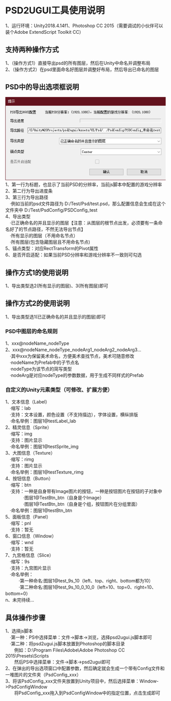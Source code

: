 # PSD2UGUI工具使用说明
1、运行环境：Unity2018.4.14f1、Photoshop CC 2015（需要调试的小伙伴可以装个Adobe ExtendScript Toolkit CC）

## 支持两种操作方式
1、（操作方式1）直接导出psd的所有图层，然后在Unity中命名并调整布局<br/>
2、（操作方式2）在psd里面命名好图层并调整好布局，然后导出已命名的图层<br/>

## PSD中的导出选项框说明
![图片](/Images/temp.png)<br/>
1、第一行为标题，也显示了当前PSD的分辨率，当前js脚本中配置的游戏分辨率<br/>
2、第二行为导出进度条<br/>
3、第三行为导出路径<br/>
　·例如当前的psd文件路径为 D:/Test/Psd/test.psd，那么配置信息会生成在这个文件夹中 D:/Test/PsdConfig/PSDConfig_test<br/>
4、导出类型<br/>
　·已正确命名的并且显示的图层【注意：从图层的根节点出发，必须要有一条命名好了的节点路径，不然无法导出节点】<br/>
　·所有显示的图层（不用命名节点）<br/>
　·所有图层(包含隐藏图层且不用命名节点)<br/>
5、锚点类型：对应RectTransform的Pivot属性<br/>
6、是否开启适配：如果当前PSD分辨率和游戏分辨率不一致则可勾选<br/>

## 操作方式1的使用说明
1、导出类型选2(所有显示的图层)、3(所有图层)即可<br/>


## 操作方式2的使用说明
1、导出类型选1(已正确命名的并且显示的图层)即可<br/>

### PSD中图层的命名规则
1、xxx@nodeName_nodeType<br/>
2、xxx@nodeName_nodeType_nodeArg1_nodeArg2_nodeArg3...<br/>
　·其中xxx为保留美术命名，方便美术查找节点，美术可随意修改<br/>
　·nodeName为Prefab中的子节点名<br/>
　·nodeType为该节点的简写类型<br/>
　·nodeArg是对应nodeType的参数数据，用于生成不同样式的Prefab

### 自定义的Unity元素类型（可修改、扩展方便）
1、文本信息（Label）<br/>
　·缩写：lab<br/>
　·支持：文本设置，颜色设置（不支持描边），字体设置，横纵排版<br/>
　·命名举例：图层1@testLabel_lab<br/>
2、精灵信息（Sprite）<br/>
　·缩写：img<br/>
　·支持：图片显示<br/>
　·命名举例：图层1@testSprite_img<br/>
3、大图信息（Texture）<br/>
　·缩写：rimg<br/>
　·支持：图片显示<br/>
　·命名举例：图层1@testTexture_rimg<br/>
4、按钮信息（Button）<br/>
　·缩写：btn<br/>
　·支持：一种是自身带有Image图片的按钮，一种是按钮图片在按钮的子对象中<br/>
　　　　·图层1@TestBtn_btn（自身是个Image）<br/>
　　　　·图层1@TestBtn_btn（自身是个组，按钮图片在分组里面）<br/>
　·命名举例：图层1@testBtn_btn<br/>
5、面板信息（Panel）<br/>
　·缩写：pnl<br/>
　·支持：暂无<br/>
6、窗口信息（Window）<br/>
　·缩写：wnd<br/>
　·支持：暂无<br/>
7、九宫格信息（Slice）<br/>
　·缩写：9s<br/>
　·支持：九宫图片显示<br/>
　·命名举例：<br/>
　　　·第一种命名:图层1@test_9s_10（left、top、right、bottom都为10）<br/>
　　　·第二种命名:图层1@test_9s_10_0_10_0（left=10、top=0、right=10、bottom=0）<br/>
n、未完待续...<br/>

## 具体操作步骤
1、选择js脚本<br/>
　·第一种：PS中选择菜单：文件->脚本->浏览，选择psd2ugui.js脚本即可<br/>
　·第二种：将psd2ugui.js脚本放置到Photoshop的脚本目录<br/>
　　例如：D:\Program Files\Adobe\Adobe Photoshop CC 2015\Presets\Scripts<br/>
　　然后PS中选择菜单：文件->脚本->psd2ugui即可<br/>
2、在弹出的导出选项窗口中配置参数，然后确定就会生成一个带有Config文件和一堆图片的文件夹（PsdConfig_xxx）<br/>
3、将该PsdConfig_xxx文件夹放置到Unity项目中，然后选择菜单：Window->PsdConfigWindow<br/>
　　将PsdConfig_xxx拖入到PsdConfigWindow中的指定位置，点击生成即可<br/>
